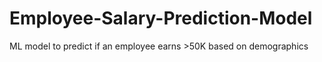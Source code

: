 # Employee-Salary-Prediction-Model
ML model to predict if an employee earns >50K based on demographics
